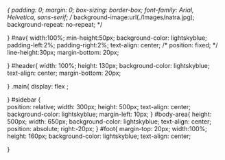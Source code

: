 *{
  padding: 0;
  margin: 0;
  box-sizing: border-box;
  font-family: Arial, Helvetica, sans-serif;
  /* background-image:url(./Images/natra.jpg);
  background-repeat: no-repeat; */
  

}
#nav{
    width:100%;
    min-height:50px;
    background-color: lightskyblue;
     padding-left:2%;
     padding-right:2%;
     text-align: center;
     /* position: fixed; */
     line-height:30px;
     margin-bottom: 20px;
  
}
#header{ 
    width: 100%;
    height: 130px;
    background-color: lightskyblue;
    text-align: center;
    margin-bottom: 20px;

}
.main{
    display: flex ;

}
#sidebar
{  
    position: relative;
    width: 300px; 
    height: 500px;
    text-align: center;
    background-color: lightskyblue;
    margin-left: 10px;
}
#body-area{
    height: 500px;
    width: 650px;
    background-color: lightskyblue;
   text-align: center;
    position: absolute;
    right:-20px;
}
#foot{
    margin-top: 20px;
    width:100%;
    height: 160px;
    background-color: lightskyblue;
    text-align: center;


}
